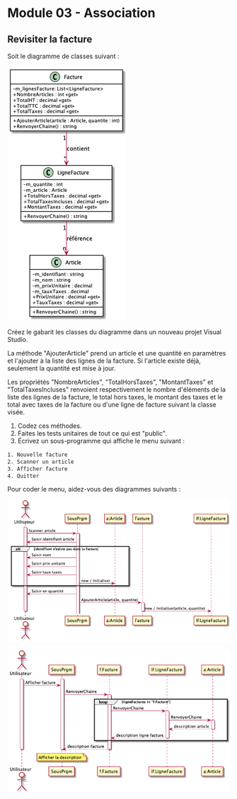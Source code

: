 # Module 03 - Association

## Revisiter la facture

Soit le diagramme de classes suivant :

![Digramme de classes de Facture](../images/Module03_Association/diag/src/FactureDiagClasses_Exercices/FactureDiagClasses.png)

Créez le gabarit les classes du diagramme dans un nouveau projet Visual Studio.

La méthode "AjouterArticle" prend un article et une quantité en paramètres et l'ajouter à la liste des lignes de la facture. Si l'article existe déjà, seulement la quantité est mise à jour.

Les propriétés "NombreArticles", "TotalHorsTaxes", "MontantTaxes" et "TotalTaxesIncluses" renvoient respectivement le nombre d'éléments de la liste des lignes de la facture, le total hors taxes, le montant des taxes et le total avec taxes de la facture ou d'une ligne de facture suivant la classe visée.

1. Codez ces méthodes.
2. Faites les tests unitaires de tout ce qui est "public".
3. Écrivez un sous-programme qui affiche le menu suivant :

```console
1. Nouvelle facture
2. Scanner un article
3. Afficher facture
4. Quitter
```

Pour coder le menu, aidez-vous des diagrammes suivants :

![Diagramme de séquence d'"AjouterArticle"](../images/Module03_Association/diag/src/FactureDiagSeqAjouterArticle_Exercices/FactureAjouterArticle.png)

![Diagramme de séquence d'"RenvoyerChaine"](../images/Module03_Association/diag/src/FactureDiagSeqRenvoyerChaine_Exercices/FactureRenvoyerChaine.png)